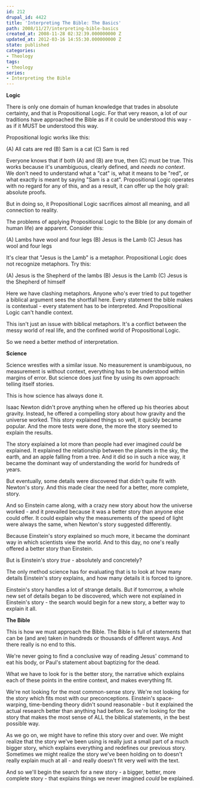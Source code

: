 ```yaml
---
id: 212
drupal_id: 4422
title: 'Interpreting The Bible: The Basics'
path: 2008/11/27/interpreting-bible-basics
created_at: 2008-11-28 02:32:39.000000000 Z
updated_at: 2012-03-16 14:55:30.000000000 Z
state: published
categories:
- Theology
tags:
- theology
series:
- Interpreting the Bible
---
```

<strong>Logic
</strong>

There is only one domain of human knowledge that trades in absolute certainty, and that is Propositional Logic. For that very reason, a lot of our traditions have approached the Bible as if it could be understood this way - as if it MUST be understood this way.

Propositional logic works like this:

(A) All cats are red
(B) Sam is a cat
(C) Sam is red

Everyone knows that if both (A) and (B) are true, then (C) must be true. This works because it's unambiguous, clearly defined, and <em>needs no context</em>. We don't need to understand what a "cat" is, what it means to be "red", or what exactly is meant by saying "Sam is a cat". Propositional Logic operates with no regard for any of this, and as a result, it can offer up the holy grail: absolute proofs.

But in doing so, it Propositional Logic sacrifices almost all meaning, and all connection to reality.

The problems of applying Propositional Logic to the Bible (or any domain of human life) are apparent. Consider this:

(A) Lambs have wool and four legs
(B) Jesus is the Lamb
(C) Jesus has wool and four legs

It's clear that "Jesus is the Lamb" is a metaphor. Propositional Logic does not recognize metaphors. Try this:

(A) Jesus is the Shepherd of the lambs
(B) Jesus is the Lamb
(C) Jesus is the Shepherd of himself

Here we have clashing metaphors. Anyone who's ever tried to put together a biblical argument sees the shortfall here. Every statement the bible makes is contextual - every statement has to be interpreted. And Propositional Logic can't handle context.

This isn't just an issue with biblical metaphors. It's a conflict between the messy world of real life, and the confined world of Propositional Logic.

So we need a better method of interpretation.

<strong>Science</strong>

Science wrestles with a similar issue. No measurement is unambiguous, no measurement is without context, everything has to be understood within margins of error. But science does just fine by using its own approach: telling itself stories.

This is how science has always done it.

Isaac Newton didn't prove anything when he offered up his theories about gravity. Instead, he offered a compelling story about how gravity and the universe worked. This story explained things so well, it quickly became popular. And the more tests were done, the more the story seemed to explain the results.

The story explained a lot more than people had ever imagined <em>could</em> be explained. It explained the relationship between the planets in the sky, the earth, and an apple falling from a tree. And it did so in such a nice way, it became the dominant way of understanding the world for hundreds of years.

But eventually, some details were discovered that didn't quite fit with Newton's story. And this made clear the need for a better, more complete, story.

And so Einstein came along, with a crazy new story about how the universe worked - and it prevailed because it was a better story than anyone else could offer. It could explain why the measurements of the speed of light were always the same, when Newton's story suggested differently.

Because Einstein's story explained so much more, it became the dominant way in which scientists view the world. And to this day, no one's really offered a better story than Einstein.

But is Einstein's story <em>true</em> - absolutely and concretely?

The only method science has for evaluating that is to look at how many details Einstein's story explains, and how many details it is forced to ignore.

Einstein's story handles a lot of strange details. But if tomorrow, a whole new set of details began to be discovered, which were not explained in Einstein's story - the search would begin for a new story, a better way to explain it all.

<strong>The Bible</strong>

This is how we must approach the Bible. The Bible is full of statements that can be (and are) taken in hundreds or thousands of different ways. And there really is no end to this.

We're never going to find a conclusive way of reading Jesus' command to eat his body, or Paul's statement about baptizing for the dead.

What we have to look for is the better story, the narrative which explains each of these points in the entire context, and makes everything fit.

We're not looking for the most common-sense story. We're not looking for the story which fits most with our preconceptions. Einstein's space-warping, time-bending theory didn't sound reasonable - but it explained the actual research better than anything had before. So we're looking for the story that makes the most sense of ALL the biblical statements, in the best possible way.

As we go on, we might have to refine this story over and over. We might realize that the story we've been using is really just a small part of a much bigger story, which explains everything and redefines our previous story. Sometimes we might realize the story we've been holding on to doesn't really explain much at all - and really doesn't fit very well with the text.

And so we'll begin the search for a new story - a bigger, better, more complete story - that explains things we never imagined <em>could</em> be explained.
